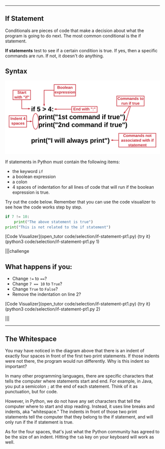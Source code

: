 ----------

## If Statement 

Conditionals are pieces of code that make a decision about what the program is going to do next. The most common conditional is the if statement.

**If statements** test to see if a certain condition is true. If yes, then a specific commands are run. If not, it doesn't do anything.

## Syntax

![If Statement Syntax](.guides/images/if-statement-syntax.png)


If statements in Python must contain the following items:
* the keyword `if`
* a boolean expression
* a colon
* 4 spaces of indentation for all lines of code that will run if the boolean expression is true.

Try out the code below. Remember that you can use the code visualizer to see how the code works step by step.

```python
if 7 != 10:
    print("The above statement is true")
print("This is not related to the if statement")
```

[Code Visualizer](open_tutor code/selection/if-statement-pt1.py)
{try it}(python3 code/selection/if-statement-pt1.py 1)

|||challenge
## What happens if you:
* Change `!=` to `==`?
* Change `7 == 10` to `True`?
* Change `True` to `False`?
* Remove the indentation on line 2?

[Code Visualizer](open_tutor code/selection/if-statement-pt1.py)
{try it}(python3 code/selection/if-statement-pt1.py 2)

|||

----
## The Whitespace
You may have noticed in the diagram above that there is an indent of exactly four spaces in front of the first two print statements. If those indents were not there, the program would run differently. Why is this indent so important?

In many other programming languages, there are specific characters that tells the computer where statements start and end. For example, in Java, you put a semicolon `;` at the end of each statement. Think of it as punctuation, but for code.

However, in Python, we do not have any set characters that tell the computer where to start and stop reading. Instead, it uses line breaks and indents, aka "whitespace." The indents in front of those two print statements tell the computer that they belong to the if statement, and will only run if the if statement is true.

As for the four spaces, that's just what the Python community has agreed to be the size of an indent. Hitting the `tab` key on your keyboard will work as well.
